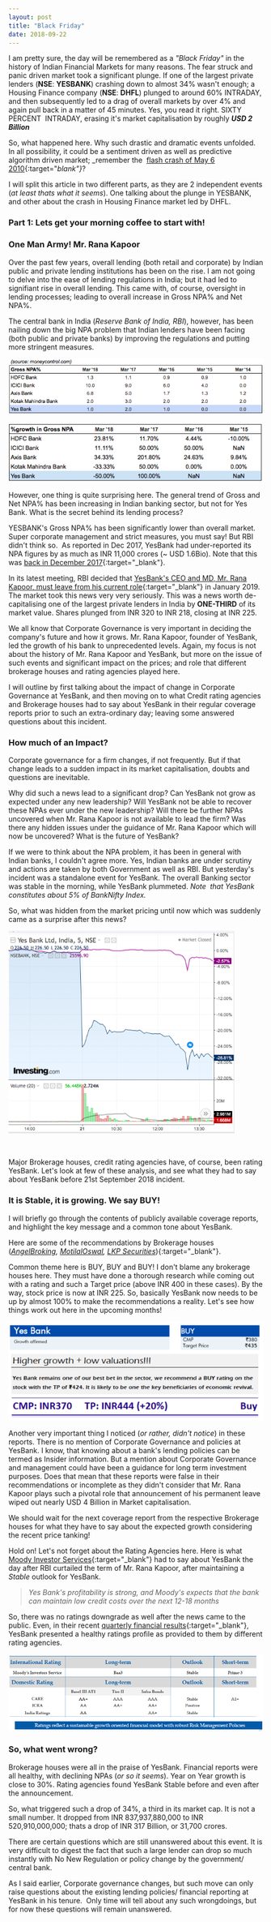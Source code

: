 ```yaml
---
layout: post
title: "Black Friday"
date: 2018-09-22
---
```


I am pretty sure, the day will be remembered as a _"Black Friday"_ in the history of Indian Financial Markets for many reasons. The fear struck and panic driven market took a significant plunge. If one of the largest private lenders (**NSE**: **YESBANK**) crashing down to almost 34% wasn't enough; a Housing Finance company (**NSE**: **DHFL**) plunged to around 60% INTRADAY, and then subsequently led to a drag of overall markets by over 4% and again pull back in a matter of 45 minutes. Yes, you read it right. SIXTY PERCENT  INTRADAY, erasing it's market capitalisation by roughly _**USD 2 Billion**_

So, what happened here. Why such drastic and dramatic events unfolded. In all possibility, it could be a sentiment driven as well as predictive algorithm driven market; _remember the  [flash crash of May 6 2010](https://en.m.wikipedia.org/wiki/2010_Flash_Crash?wprov=sfla1){:target="_blank"}_?

I will split this article in two different parts, as they are 2 independent events (_at least thats what it seems_). One talking about the plunge in YESBANK, and other about the crash in Housing Finance market led by DHFL.

### Part 1: Lets get your morning coffee to start with!


### One Man Army! Mr. Rana Kapoor

Over the past few years, overall lending (both retail and corporate) by Indian public and private lending institutions has been on the rise. I am not going to delve into the ease of lending regulations in India; but it had led to signifiant rise in overall lending. This came with, of course, oversight in lending processes; leading to overall increase in Gross NPA% and Net NPA%.

The central bank in India (_Reserve Bank of India, RBI_), however, has been nailing down the big NPA problem that Indian lenders have been facing (both public and private banks) by improving the regulations and putting more stringent measures.

<p> 
<img src="/data/pics/2018/09/screen-shot-2018-09-22-at-11-21-22-am.png" alt="Gross NPA" text-align="left" />
</p>

<p> 
<img src="/data/pics/2018/09/screen-shot-2018-09-22-at-11-21-37-am.png" alt="Gross NPA growth" text-align="left" />
</p>

However, one thing is quite surprising here. The general trend of Gross and Net NPA% has been increasing in Indian banking sector, but not for Yes Bank. What is the secret behind its lending process?

YESBANK's Gross NPA% has been significantly lower than overall market. Super corporate management and strict measures, you must say! But RBI didn't think so.  As reported in Dec 2017, YesBank had under-reported its NPA figures by as much as INR 11,000 crores (~ USD 1.6Bio). Note that this was [back in December 2017](https://www.thehindubusinessline.com/money-and-banking/massive-npa-underreporting-rbi-says-no-rules-changed/article9984389.ece){:target="_blank"}.

In its latest meeting, RBI decided that [YesBank's CEO and MD, Mr. Rana Kapoor, must leave from his current role](https://www.bloombergquint.com/business/2018/09/19/rbi-gives-yes-banks-rana-kapoor-only-three-more-months-as-md-and-ceo){:target="_blank"} in January 2019\. The market took this news very very seriously. This was a news worth de-capitalising one of the largest private lenders in India by __ONE-THIRD__ of its market value. Shares plunged from INR 320 to INR 218, closing at INR 225.

We all know that Corporate Governance is very important in deciding the company's future and how it grows. Mr. Rana Kapoor, founder of YesBank, led the growth of his bank to unprecedented levels. Again, my focus is not about the history of Mr. Rana Kapoor and YesBank, but more on the issue of such events and significant impact on the prices; and role that different brokerage houses and rating agencies played here.

I will outline by first talking about the impact of change in Corporate Governance at YesBank, and then moving on to what Credit rating agencies and Brokerage houses had to say about YesBank in their regular coverage reports prior to such an extra-ordinary day; leaving some answered questions about this incident.

### How much of an Impact?

Corporate governance for a firm changes, if not frequently. But if that change leads to a sudden impact in its market capitalisation, doubts and questions are inevitable.

Why did such a news lead to a significant drop? Can YesBank not grow as expected under any new leadership? Will YesBank not be able to recover these NPAs ever under the new leadership? Will there be further NPAs uncovered when Mr. Rana Kapoor is not available to lead the firm? Was there any hidden issues under the guidance of Mr. Rana Kapoor which will now be uncovered? What is the future of YesBank?

If we were to think about the NPA problem, it has been in general with Indian banks, I couldn't agree more. Yes, Indian banks are under scrutiny and actions are taken by both Government as well as RBI. But yesterday's incident was a standalone event for YesBank. The overall Banking sector was stable in the morning, while YesBank plummeted. _Note  that YesBank constitutes about 5% of BankNifty Index._

So, what was hidden from the market pricing until now which was suddenly came as a surprise after this news?

<p class="aligncenter"> 
<img src="/data/pics/2018/09/screen-shot-2018-09-22-at-4-40-25-pm.png" alt="Nifty vs YesBank" height="400" />
</p>
 


Major Brokerage houses, credit rating agencies have, of course, been rating YesBank. Let's look at few of these analysis, and see what they had to say about YesBank before 21st September 2018 incident.

### It is Stable, it is growing. We say BUY!

I will briefly go through the contents of publicly available coverage reports, and highlight the key message and a common tone about YesBank.

Here are some of the recommendations by Brokerage houses (_[AngelBroking](http://web.angelbackoffice.com/research/archives/fundamental/company_reports/AngelBrokingResearch_YES%20Bank_IC_180718.pdf), [MotilalOswal](https://www.motilaloswal.com/site/rreports/636682807903819202.pdf), [LKP Securities](http://www.lkpsec.com/Admin/Research/636540368816243897YesBank_IC_LKP_Feb_18.pdf)_){:target="_blank"}.

Common theme here is BUY, BUY and BUY! I don't blame any brokerage houses here. They must have done a thorough research while coming out with a rating and such a Target price (above INR 400 in these cases). By the way, stock price is now at INR 225. So, basically YesBank now needs to be up by almost 100% to make the recommendations a reality. Let's see how things work out here in the upcoming months!

<p class="aligncenter"> 
<img src="/data/pics/2018/09/screen-shot-2018-09-22-at-5-13-05-pm.png" alt="Market recommendations"/>
</p>



Another very important thing I noticed (_or rather, didn't notice_) in these reports. There is no mention of Corporate Governance and policies at YesBank. I know, that knowing about a bank's lending policies can be termed as Insider information. But a mention about Corporate Governance and management could have been a guidance for long term investment purposes. Does that mean that these reports were false in their recommendations or incomplete as they didn't consider that Mr. Rana Kapoor plays such a pivotal role that announcement of his permanent leave wiped out nearly USD 4 Billion in Market capitalisation.

We should wait for the next coverage report from the respective Brokerage houses for what they have to say about the expected growth considering the recent price tanking!

Hold on! Let's not forget about the Rating Agencies here. Here is what [Moody Investor Services](https://economictimes.indiatimes.com/markets/stocks/news/moodys-affirms-yes-banks-ratings-outlook-stable/articleshow/65884512.cms){:target="_blank"} had to say about YesBank the day after RBI curtailed the term of Mr. Rana Kapoor, after maintaining a _Stable_ outlook for YesBank.

> _Yes Bank's profitability is strong, and Moody's expects that the bank can maintain low credit costs over the next 12-18 months_

So, there was no ratings downgrade as well after the news came to the public. Even, in their recent [quarterly financial results](https://www.yesbank.in/pdf/q1fy18_19_statutory_release_pdf){:target="_blank"}, YesBank presented a healthy ratings profile as provided to them by different rating agencies.

<p class="aligncenter"> 
<img src="/data/pics/2018/09/screen-shot-2018-09-22-at-5-56-30-pm.png" alt="Credit ratings"/>
</p>


### So, what went wrong?

Brokerage houses were all in the praise of YesBank. Financial reports were all healthy, with declining NPAs (_or so it seems_). Year on Year growth is close to 30%. Rating agencies found YesBank Stable before and even after the announcement.

So, what triggered such a drop of 34%, a third in its market cap. It is not a small number. It dropped from INR 837,937,880,000 to INR 520,910,000,000; thats a drop of INR 317 Billion, or 31,700 crores.

There are certain questions which are still unanswered about this event. It is very difficult to digest the fact that such a large lender can drop so much instantly with No New Regulation or policy change by the government/ central bank.

As I said earlier, Corporate governance changes, but such move can only raise questions about the existing lending policies/ financial reporting at YesBank in his tenure.  Only time will tell about any such wrongdoings, but for now these questions will remain unanswered.






